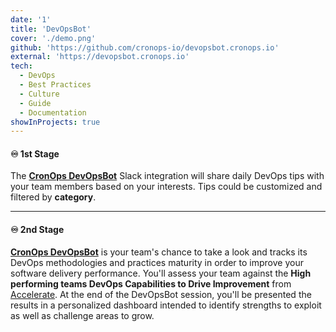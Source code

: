 ```yaml
---
date: '1'
title: 'DevOpsBot'
cover: './demo.png'
github: 'https://github.com/cronops-io/devopsbot.cronops.io'
external: 'https://devopsbot.cronops.io'
tech:
  - DevOps
  - Best Practices
  - Culture
  - Guide
  - Documentation
showInProjects: true
---
```


#### **♾ 1st Stage**
The [**CronOps DevOpsBot**](https://github.com/cronops-io/devopsbot.cronops.io) Slack integration will share daily DevOps tips with your team members
based on your interests. Tips could be customized and filtered by **category**.

---

#### **♾ 2nd Stage**
[**CronOps DevOpsBot**](https://github.com/cronops-io/devopsbot.cronops.io) is your team's chance to take a look and tracks its DevOps methodologies and practices
maturity in order to improve your software delivery performance.
You'll assess your team against the **High performing teams DevOps Capabilities to Drive Improvement** from
[Accelerate](https://www.oreilly.com/library/view/accelerate/9781457191435/).
At the end of the DevOpsBot session, you'll be presented the results in a personalized dashboard intended to identify
strengths to exploit as well as challenge areas to grow.
